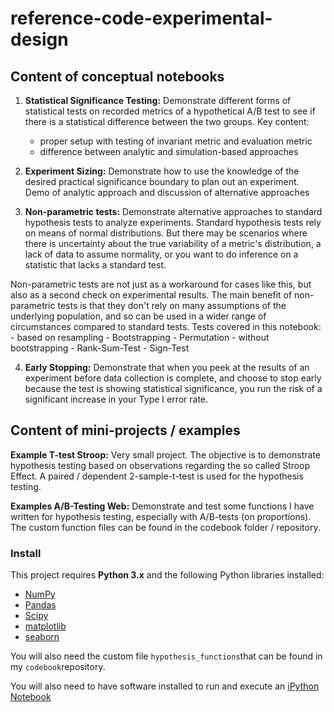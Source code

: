 # reference-code-experimental-design

## Content of conceptual notebooks

1) **Statistical Significance Testing:** Demonstrate different forms of statistical tests on recorded metrics of a hypothetical A/B test to see if there is a statistical difference between the two groups. Key content:
    - proper setup with testing of invariant metric and evaluation metric
    - difference between analytic and simulation-based approaches

2) **Experiment Sizing:** Demonstrate how to use the knowledge of the desired practical significance boundary to plan out an experiment. Demo of analytic approach and discussion of alternative approaches

3) **Non-parametric tests:** Demonstrate alternative approaches to standard hypothesis tests to analyze experiments. Standard hypothesis tests rely on means of normal distributions. But there may be scenarios where there is uncertainty about the true variability of a metric's distribution, a lack of data to assume normality, or you want to do inference on a statistic that lacks a standard test. 

Non-parametric tests are not just as a workaround for cases like this, but also as a second check on experimental results. The main benefit of non-parametric tests is that they don't rely on many assumptions of the underlying population, and so can be used in a wider range of circumstances compared to standard tests.
Tests covered in this notebook:
    - based on resampling
        - Bootstrapping
        - Permutation
    - without bootstrapping
        - Rank-Sum-Test
        - Sign-Test

4) **Early Stopping:** Demonstrate that when you peek at the results of an experiment before data collection is complete, and choose to stop early because the test is showing statistical significance, you run the risk of a significant increase in your Type I error rate.


## Content of mini-projects / examples

**Example T-test Stroop:** Very small project. The objective is to demonstrate hypothesis testing based on observations regarding the so called Stroop Effect. A paired / dependent 2-sample-t-test is used for the hypothesis testing.

**Examples A/B-Testing Web:** Demonstrate and test some functions I have written for hypothesis testing, especially with A/B-tests (on proportions). The custom function files can be found in the codebook folder / repository.


### Install

This project requires **Python 3.x** and the following Python libraries installed:

- [NumPy](http://www.numpy.org/)
- [Pandas](http://pandas.pydata.org)
- [Scipy](https://docs.scipy.org/doc/scipy/reference/index.html)
- [matplotlib](http://matplotlib.org/)
- [seaborn](http://seaborn.org)

You will also need the custom file `hypothesis_functions`that can be found in my `codebook`repository.

You will also need to have software installed to run and execute an [iPython Notebook](http://ipython.org/notebook.html)
